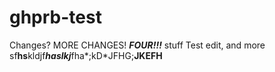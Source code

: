 ghprb-test
==========
Changes? MORE CHANGES! ***FOUR!!!*** stuff
Test edit, and more
sf****hs****kldjf***haslkj***fha*;kD*JFHG;**JKEFH**
